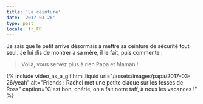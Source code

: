 ```yaml
---
title: 'La ceinture'
date: '2017-03-26'
type: post
locale: fr_FR
---
```


Je sais que le petit arrive désormais à mettre sa ceinture de sécurité tout seul. Je lui dis de montrer à sa mère, il le fait, puis commente :

> Voilà, vous servez plus à rien Papa et Maman !

{% include video_as_a_gif.html.liquid
url="/assets/images/papa/2017-03-26/yeah"
alt="Friends : Rachel met une petite claque sur les fesses de Ross"
caption="C'est bon, chérie, on a fait notre taff, à nous les vacances !"
%}

